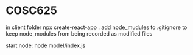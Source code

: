 # COSC625

in client folder npx create-react-app .
add node_mudules to .gitignore to keep node_modules from being recorded as modified files

start node: node model/index.js
